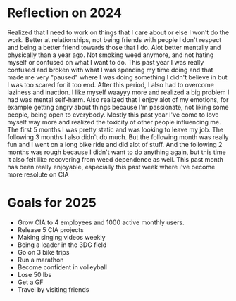 # Reflection on 2024 #
Realized that I need to work on things that I care about or else I won't do the work.
Better at relationships, not being friends with people I don't respect and being a better friend towards those that I do. 
Alot better mentally and physically than a year ago. Not smoking weed anymore, and not hating myself or confused on what I want to do. 
This past year I was really confused and broken with what I was spending my time doing and that made me very "paused" where I was doing something I didn't believe in but I was too scared for it too end. 
After this period, I also had to overcome laziness and inaction. 
I like myself waayyy more and realized a big problem I had was mental self-harm. 
Also realized that I enjoy alot of my emotions, for example getting angry about things because I'm passionate, not liking some people, being open to everybody.
Mostly this past year I've come to love myself way more and realized the toxicity of other people influencing me. 
The first 5 months I was pretty static and was looking to leave my job. The following 3 months I also didn't do much. But the following month was really fun and I went on a long bike ride and did alot of stuff.
And the following 2 months was rough because I didn't want to do anything again, but this time it also felt like recovering from weed dependence as well. This past month has been really enjoyable, especially this past week where i've become more resolute on CIA

# Goals for 2025 #
- Grow CIA to 4 employees and 1000 active monthly users.
- Release 5 CIA projects
- Making singing videos weekly
- Being a leader in the 3DG field
- Go on 3 bike trips
- Run a marathon
- Become confident in volleyball
- Lose 50 lbs
- Get a GF
- Travel by visiting friends
